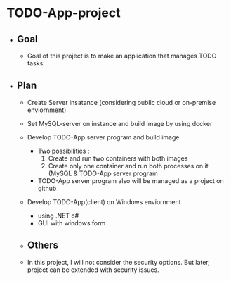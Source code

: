 # TODO-App-project
- ## Goal
  - Goal of this project is to make an application that manages TODO tasks.

- ## Plan
  - Create Server insatance (considering public cloud or on-premise enviornment)
  - Set MySQL-server on instance and build image by using docker
  - Develop TODO-App server program and build image
    - Two possibilities :
        1. Create and run two containers with both images
        2. Create only one container and run both processes on it (MySQL & TODO-App server program
    - TODO-App server program also will be managed as a project on github    
  - Develop TODO-App(client) on Windows enviornment
    - using .NET c#
    - GUI with windows form
  
  
  - ## Others
   - In this project, I will not consider the security options. But later, project can be extended with security issues.
